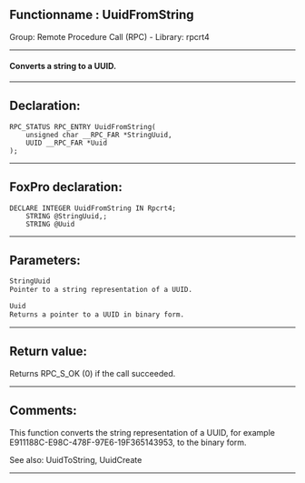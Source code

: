<link rel="stylesheet" type="text/css" href="../../css/win32api.css">  
<link rel="stylesheet" href="https://cdnjs.cloudflare.com/ajax/libs/font-awesome/4.7.0/css/font-awesome.min.css">

## Functionname : UuidFromString
Group: Remote Procedure Call (RPC) - Library: rpcrt4    
***  


#### Converts a string to a UUID.
***  


## Declaration:
```foxpro  
RPC_STATUS RPC_ENTRY UuidFromString(
	unsigned char __RPC_FAR *StringUuid,
	UUID __RPC_FAR *Uuid
);  
```  
***  


## FoxPro declaration:
```foxpro  
DECLARE INTEGER UuidFromString IN Rpcrt4;
	STRING @StringUuid,;
	STRING @Uuid  
```  
***  


## Parameters:
```txt  
StringUuid
Pointer to a string representation of a UUID.

Uuid
Returns a pointer to a UUID in binary form.  
```  
***  


## Return value:
Returns RPC_S_OK (0) if the call succeeded.  
***  


## Comments:
This function converts the string representation of a UUID, for example E911188C-E98C-478F-97E6-19F365143953, to the binary form.  
  
See also: UuidToString, UuidCreate   
  
***  


